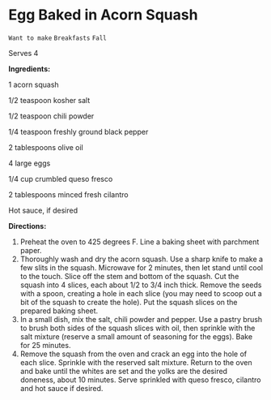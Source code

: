 # Egg Baked in Acorn Squash

`Want to make` `Breakfasts` `Fall`

Serves 4

**Ingredients:**

1 acorn squash

1/2 teaspoon kosher salt 

1/2 teaspoon chili powder 

1/4 teaspoon freshly ground black pepper 

2 tablespoons olive oil 

4 large eggs 

1/4 cup crumbled queso fresco 

2 tablespoons minced fresh cilantro 

Hot sauce, if desired 

**Directions:**

1. Preheat the oven to 425 degrees F. Line a baking sheet with parchment paper.
2. Thoroughly wash and dry the acorn squash. Use a sharp knife to make a few slits in the squash. Microwave for 2 minutes, then let stand until cool to the touch. Slice off the stem and bottom of the squash. Cut the squash into 4 slices, each about 1/2 to 3/4 inch thick. Remove the seeds with a spoon, creating a hole in each slice (you may need to scoop out a bit of the squash to create the hole). Put the squash slices on the prepared baking sheet.
3. In a small dish, mix the salt, chili powder and pepper. Use a pastry brush to brush both sides of the squash slices with oil, then sprinkle with the salt mixture (reserve a small amount of seasoning for the eggs). Bake for 25 minutes.
4. Remove the squash from the oven and crack an egg into the hole of each slice. Sprinkle with the reserved salt mixture. Return to the oven and bake until the whites are set and the yolks are the desired doneness, about 10 minutes. Serve sprinkled with queso fresco, cilantro and hot sauce if desired.
